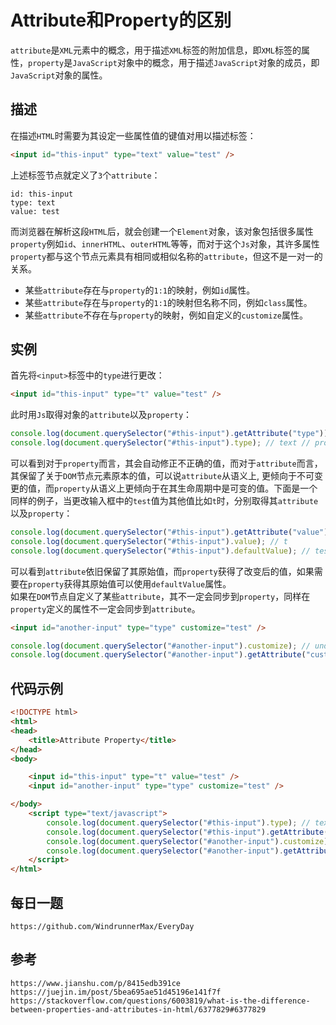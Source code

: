 # Attribute和Property的区别
`attribute`是`XML`元素中的概念，用于描述`XML`标签的附加信息，即`XML`标签的属性，`property`是`JavaScript`对象中的概念，用于描述`JavaScript`对象的成员，即`JavaScript`对象的属性。

## 描述
在描述`HTML`时需要为其设定一些属性值的键值对用以描述标签：

```html
<input id="this-input" type="text" value="test" />
```

上述标签节点就定义了`3`个`attribute`：

```
id: this-input
type: text
value: test
```

而浏览器在解析这段`HTML`后，就会创建一个`Element`对象，该对象包括很多属性`property`例如`id`、`innerHTML`、`outerHTML`等等，而对于这个`Js`对象，其许多属性`property`都与这个节点元素具有相同或相似名称的`attribute`，但这不是一对一的关系。

* 某些`attribute`存在与`property`的`1:1`的映射，例如`id`属性。
* 某些`attribute`存在与`property`的`1:1`的映射但名称不同，例如`class`属性。
* 某些`attribute`不存在与`property`的映射，例如自定义的`customize`属性。

## 实例

首先将`<input>`标签中的`type`进行更改：

```html
<input id="this-input" type="t" value="test" />
```

此时用`Js`取得对象的`attribute`以及`property`：

```javascript
console.log(document.querySelector("#this-input").getAttribute("type")); // t // attribute
console.log(document.querySelector("#this-input").type); // text // property
```
可以看到对于`property`而言，其会自动修正不正确的值，而对于`attribute`而言，其保留了关于`DOM`节点元素原本的值，可以说`attribute`从语义上, 更倾向于不可变更的值，而`property`从语义上更倾向于在其生命周期中是可变的值。下面是一个同样的例子，当更改输入框中的`test`值为其他值比如`t`时，分别取得其`attribute`以及`property`：

```javascript
console.log(document.querySelector("#this-input").getAttribute("value")); // test
console.log(document.querySelector("#this-input").value); // t
console.log(document.querySelector("#this-input").defaultValue); // test
```
可以看到`attribute`依旧保留了其原始值，而`property`获得了改变后的值，如果需要在`property`获得其原始值可以使用`defaultValue`属性。   
如果在`DOM`节点自定义了某些`attribute`，其不一定会同步到`property`，同样在`property`定义的属性不一定会同步到`attribute`。

```html
<input id="another-input" type="type" customize="test" />
```

```javascript
console.log(document.querySelector("#another-input").customize); // undefined
console.log(document.querySelector("#another-input").getAttribute("customize")); // test
```

## 代码示例

```html
<!DOCTYPE html>
<html>
<head>
    <title>Attribute Property</title>
</head>
<body>

    <input id="this-input" type="t" value="test" />
    <input id="another-input" type="type" customize="test" />

</body>
    <script type="text/javascript">
        console.log(document.querySelector("#this-input").type); // text
        console.log(document.querySelector("#this-input").getAttribute("type")); // t
        console.log(document.querySelector("#another-input").customize); // undefined
        console.log(document.querySelector("#another-input").getAttribute("customize")); // test
    </script>
</html>
```


## 每日一题

```
https://github.com/WindrunnerMax/EveryDay
```

## 参考

```
https://www.jianshu.com/p/8415edb391ce
https://juejin.im/post/5bea695ae51d45196e141f7f
https://stackoverflow.com/questions/6003819/what-is-the-difference-between-properties-and-attributes-in-html/6377829#6377829
```
